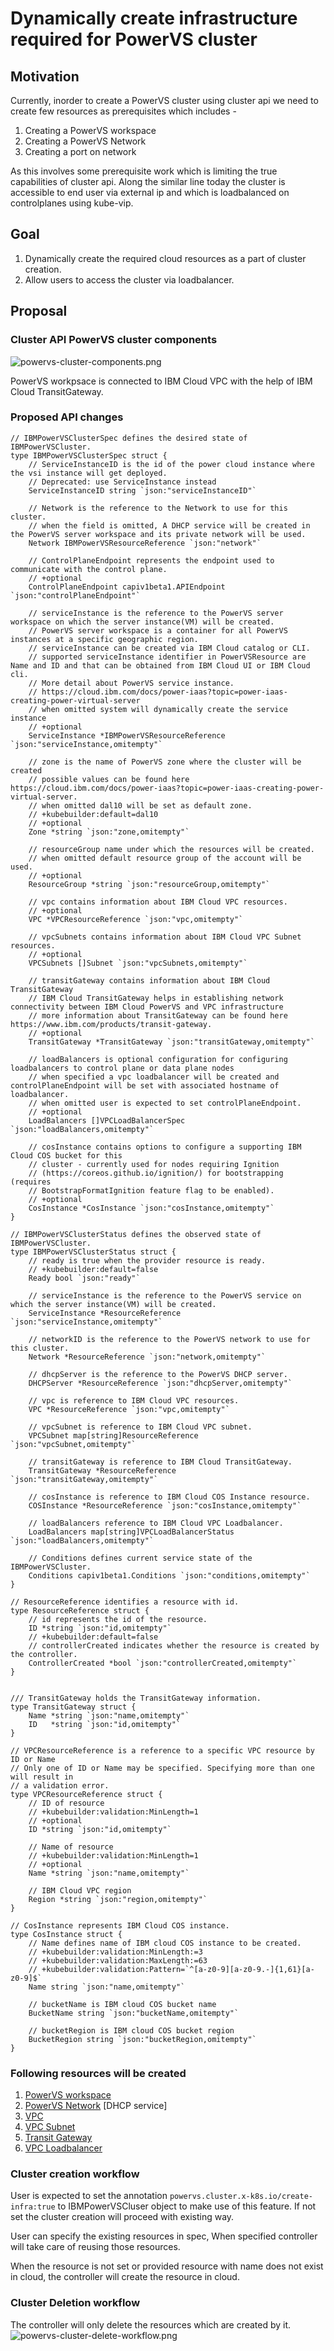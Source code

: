 # Dynamically create infrastructure required for PowerVS cluster

## Motivation
Currently, inorder to create  a PowerVS cluster using cluster api we need to create few resources as prerequisites which includes -
1. Creating a PowerVS workspace
2. Creating a PowerVS Network
3. Creating a port on network

As this involves some prerequisite work which is limiting the true capabilities of cluster api.
Along the similar line today the cluster is accessible to end user via external ip and which is loadbalanced on controlplanes using kube-vip.

## Goal
1. Dynamically create the required cloud resources as a part of cluster creation.
2. Allow users to access the cluster via loadbalancer.

## Proposal

### Cluster API PowerVS cluster components

![powervs-cluster-components.png](../images/powervs-cluster-components.png)

PowerVS workpsace is connected to IBM Cloud VPC with the help of IBM Cloud TransitGateway.

### Proposed API changes

```shell
// IBMPowerVSClusterSpec defines the desired state of IBMPowerVSCluster.
type IBMPowerVSClusterSpec struct {
	// ServiceInstanceID is the id of the power cloud instance where the vsi instance will get deployed.
	// Deprecated: use ServiceInstance instead
	ServiceInstanceID string `json:"serviceInstanceID"`

	// Network is the reference to the Network to use for this cluster.
	// when the field is omitted, A DHCP service will be created in the PowerVS server workspace and its private network will be used.
	Network IBMPowerVSResourceReference `json:"network"`

	// ControlPlaneEndpoint represents the endpoint used to communicate with the control plane.
	// +optional
	ControlPlaneEndpoint capiv1beta1.APIEndpoint `json:"controlPlaneEndpoint"`

	// serviceInstance is the reference to the PowerVS server workspace on which the server instance(VM) will be created.
	// PowerVS server workspace is a container for all PowerVS instances at a specific geographic region.
	// serviceInstance can be created via IBM Cloud catalog or CLI.
	// supported serviceInstance identifier in PowerVSResource are Name and ID and that can be obtained from IBM Cloud UI or IBM Cloud cli.
	// More detail about PowerVS service instance.
	// https://cloud.ibm.com/docs/power-iaas?topic=power-iaas-creating-power-virtual-server
	// when omitted system will dynamically create the service instance
	// +optional
	ServiceInstance *IBMPowerVSResourceReference `json:"serviceInstance,omitempty"`

	// zone is the name of PowerVS zone where the cluster will be created
	// possible values can be found here https://cloud.ibm.com/docs/power-iaas?topic=power-iaas-creating-power-virtual-server.
	// when omitted dal10 will be set as default zone.
	// +kubebuilder:default=dal10
	// +optional
	Zone *string `json:"zone,omitempty"`

	// resourceGroup name under which the resources will be created.
	// when omitted default resource group of the account will be used.
	// +optional
	ResourceGroup *string `json:"resourceGroup,omitempty"`

	// vpc contains information about IBM Cloud VPC resources.
	// +optional
	VPC *VPCResourceReference `json:"vpc,omitempty"`

	// vpcSubnets contains information about IBM Cloud VPC Subnet resources.
	// +optional
	VPCSubnets []Subnet `json:"vpcSubnets,omitempty"`

	// transitGateway contains information about IBM Cloud TransitGateway
	// IBM Cloud TransitGateway helps in establishing network connectivity between IBM Cloud PowerVS and VPC infrastructure
	// more information about TransitGateway can be found here https://www.ibm.com/products/transit-gateway.
	// +optional
	TransitGateway *TransitGateway `json:"transitGateway,omitempty"`

	// loadBalancers is optional configuration for configuring loadbalancers to control plane or data plane nodes
	// when specified a vpc loadbalancer will be created and controlPlaneEndpoint will be set with associated hostname of loadbalancer.
	// when omitted user is expected to set controlPlaneEndpoint.
	// +optional
	LoadBalancers []VPCLoadBalancerSpec `json:"loadBalancers,omitempty"`

	// cosInstance contains options to configure a supporting IBM Cloud COS bucket for this
	// cluster - currently used for nodes requiring Ignition
	// (https://coreos.github.io/ignition/) for bootstrapping (requires
	// BootstrapFormatIgnition feature flag to be enabled).
	// +optional
	CosInstance *CosInstance `json:"cosInstance,omitempty"`
}

// IBMPowerVSClusterStatus defines the observed state of IBMPowerVSCluster.
type IBMPowerVSClusterStatus struct {
	// ready is true when the provider resource is ready.
	// +kubebuilder:default=false
	Ready bool `json:"ready"`

	// serviceInstance is the reference to the PowerVS service on which the server instance(VM) will be created.
	ServiceInstance *ResourceReference `json:"serviceInstance,omitempty"`

	// networkID is the reference to the PowerVS network to use for this cluster.
	Network *ResourceReference `json:"network,omitempty"`

	// dhcpServer is the reference to the PowerVS DHCP server.
	DHCPServer *ResourceReference `json:"dhcpServer,omitempty"`

	// vpc is reference to IBM Cloud VPC resources.
	VPC *ResourceReference `json:"vpc,omitempty"`

	// vpcSubnet is reference to IBM Cloud VPC subnet.
	VPCSubnet map[string]ResourceReference `json:"vpcSubnet,omitempty"`

	// transitGateway is reference to IBM Cloud TransitGateway.
	TransitGateway *ResourceReference `json:"transitGateway,omitempty"`

	// cosInstance is reference to IBM Cloud COS Instance resource.
	COSInstance *ResourceReference `json:"cosInstance,omitempty"`

	// loadBalancers reference to IBM Cloud VPC Loadbalancer.
	LoadBalancers map[string]VPCLoadBalancerStatus `json:"loadBalancers,omitempty"`

	// Conditions defines current service state of the IBMPowerVSCluster.
	Conditions capiv1beta1.Conditions `json:"conditions,omitempty"`
}

// ResourceReference identifies a resource with id.
type ResourceReference struct {
	// id represents the id of the resource.
	ID *string `json:"id,omitempty"`
	// +kubebuilder:default=false
	// controllerCreated indicates whether the resource is created by the controller.
	ControllerCreated *bool `json:"controllerCreated,omitempty"`
}


/// TransitGateway holds the TransitGateway information.
type TransitGateway struct {
	Name *string `json:"name,omitempty"`
	ID   *string `json:"id,omitempty"`
}

// VPCResourceReference is a reference to a specific VPC resource by ID or Name
// Only one of ID or Name may be specified. Specifying more than one will result in
// a validation error.
type VPCResourceReference struct {
	// ID of resource
	// +kubebuilder:validation:MinLength=1
	// +optional
	ID *string `json:"id,omitempty"`

	// Name of resource
	// +kubebuilder:validation:MinLength=1
	// +optional
	Name *string `json:"name,omitempty"`

	// IBM Cloud VPC region
	Region *string `json:"region,omitempty"`
}

// CosInstance represents IBM Cloud COS instance.
type CosInstance struct {
	// Name defines name of IBM cloud COS instance to be created.
	// +kubebuilder:validation:MinLength:=3
	// +kubebuilder:validation:MaxLength:=63
	// +kubebuilder:validation:Pattern=`^[a-z0-9][a-z0-9.-]{1,61}[a-z0-9]$`
	Name string `json:"name,omitempty"`

	// bucketName is IBM cloud COS bucket name
	BucketName string `json:"bucketName,omitempty"`

	// bucketRegion is IBM cloud COS bucket region
	BucketRegion string `json:"bucketRegion,omitempty"`
}

```

### Following resources will be created
1. [PowerVS workspace](https://cloud.ibm.com/docs/power-iaas?topic=power-iaas-creating-power-virtual-server)
2. [PowerVS Network](https://cloud.ibm.com/docs/power-iaas?topic=power-iaas-configuring-subnet) [DHCP service]
3. [VPC](https://cloud.ibm.com/docs/vpc?topic=vpc-about-vpc)
4. [VPC Subnet](https://cloud.ibm.com/docs/vpc?topic=vpc-about-networking-for-vpc)
5. [Transit Gateway](https://www.ibm.com/products/transit-gateway)
6. [VPC Loadbalancer](https://www.ibm.com/products/load-balancer)

### Cluster creation workflow
User is expected to set the annotation ```powervs.cluster.x-k8s.io/create-infra:true``` to IBMPowerVSCluser object to make use of this feature. If not set the cluster creation will proceed with existing way.

User can specify the existing resources in spec, When specified controller will take care of reusing those resources.

When the resource is not set or provided resource with name does not exist in cloud, the controller will create the resource in cloud.

### Cluster Deletion workflow
The controller will only delete the resources which are created by it.
![powervs-cluster-delete-workflow.png](../images/powervs-cluster-delete-workflow.png)
